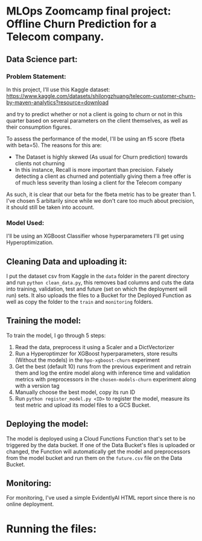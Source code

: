 # MLOps Zoomcamp final project: Offline Churn Prediction for a Telecom company.

## Data Science part:

### Problem Statement:

In this project, I'll use this Kaggle dataset: https://www.kaggle.com/datasets/shilongzhuang/telecom-customer-churn-by-maven-analytics?resource=download

and try to predict whether or not a client is going to churn or not in this quarter based on several parameters on the client themselves, as well as their consumption figures.

To assess the performance of the model, I'll be using an f5 score (fbeta with beta=5). The reasons for this are:

+ The Dataset is highly skewed (As usual for Churn prediction) towards clients not churning
+ In this instance, Recall is more important than precision. Falsely detecting a client as churned and potentially giving them a free offer is of much less severity than losing a client for the Telecom company

As such, it is clear that our beta for the fbeta metric has to be greater than 1. I've chosen 5 arbitarily since while we don't care too much about precision, it should still be taken into account.

### Model Used:

I'll be using an XGBoost Classifier whose hyperparameters I'll get using Hyperoptimization.

## Cleaning Data and uploading it:

I put the dataset csv from Kaggle in the `data` folder in the parent directory and run `python clean_data.py`, this removes bad columns and cuts the data into training, validation, test and future (set on which the deployment will run) sets. It also uploads the files to a Bucket for the Deployed Function as well as copy the folder to the `train` and `monitoring` folders.

## Training the model:

To train the model, I go through 5 steps:

1. Read the data, preprocess it using a Scaler and a DictVectorizer
2. Run a Hyperoptimzer for XGBoost hyperparameters, store results (Without the models) in the `hpo-xgboost-churn` experiment
3. Get the best (default 10) runs from the previous experiment and retrain them and log the entire model along with inference time and validation metrics with preprocessors in the `chosen-models-churn` experiment along with a version tag
4. Manually choose the best model, copy its run ID 
5. Run `python register_model.py <ID>` to register the model, measure its test metric and upload its model files to a GCS Bucket.

## Deploying the model:

The model is deployed using a Cloud Functions Function that's set to be triggered by the data bucket. If one of the Data Bucket's files is uploaded or changed, the Function will automatically get the model and preprocessors from the model bucket and run them on the `future.csv` file on the Data Bucket.

## Monitoring:
For monitoring, I've used a simple EvidentlyAI HTML report since there is no online deployment.

# Running the files:
